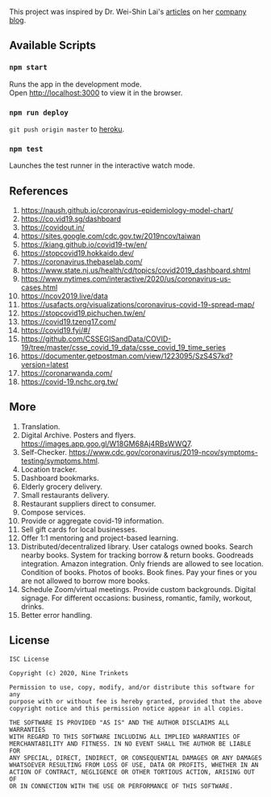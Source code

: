This project was inspired by Dr. Wei-Shin Lai's [articles](https://www.sleepphones.com/Coronavirus-predictions-mortality-rate) on her [company blog](https://www.sleepphones.com/blog).

## Available Scripts

### `npm start`

Runs the app in the development mode.<br>
Open [http://localhost:3000](http://localhost:3000) to view it in the browser.

### `npm run deploy`

`git push origin master` to [heroku](https://coronavirus-utils.herokuapp.com/).

### `npm test`

Launches the test runner in the interactive watch mode.<br>

## References

1. https://naush.github.io/coronavirus-epidemiology-model-chart/
1. https://co.vid19.sg/dashboard
1. https://covidout.in/
1. https://sites.google.com/cdc.gov.tw/2019ncov/taiwan
1. https://kiang.github.io/covid19-tw/en/
1. https://stopcovid19.hokkaido.dev/
1. https://coronavirus.thebaselab.com/
1. https://www.state.nj.us/health/cd/topics/covid2019_dashboard.shtml
1. https://www.nytimes.com/interactive/2020/us/coronavirus-us-cases.html
1. https://ncov2019.live/data
1. https://usafacts.org/visualizations/coronavirus-covid-19-spread-map/
1. https://stopcovid19.pichuchen.tw/en/
1. https://covid19.tzeng17.com/
1. https://covid19.fyi/#/
1. https://github.com/CSSEGISandData/COVID-19/tree/master/csse_covid_19_data/csse_covid_19_time_series
1. https://documenter.getpostman.com/view/1223095/SzS4S7kd?version=latest
1. https://coronarwanda.com/
1. https://covid-19.nchc.org.tw/

## More

1. Translation.
1. Digital Archive. Posters and flyers. https://images.app.goo.gl/W18GM68Aj4RBsWWQ7.
1. Self-Checker. https://www.cdc.gov/coronavirus/2019-ncov/symptoms-testing/symptoms.html.
1. Location tracker.
1. Dashboard bookmarks.
1. Elderly grocery delivery.
1. Small restaurants delivery.
1. Restaurant suppliers direct to consumer.
1. Compose services.
1. Provide or aggregate covid-19 information.
1. Sell gift cards for local businesses.
1. Offer 1:1 mentoring and project-based learning.
1. Distributed/decentralized library. User catalogs owned books. Search nearby books. System for tracking borrow & return books. Goodreads integration. Amazon integration. Only friends are allowed to see location. Condition of books. Photos of books. Book fines. Pay your fines or you are not allowed to borrow more books.
1. Schedule Zoom/virtual meetings. Provide custom backgrounds. Digital signage. For different occasions: business, romantic, family, workout, drinks.
1. Better error handling.

## License

```
ISC License

Copyright (c) 2020, Nine Trinkets

Permission to use, copy, modify, and/or distribute this software for any
purpose with or without fee is hereby granted, provided that the above
copyright notice and this permission notice appear in all copies.

THE SOFTWARE IS PROVIDED "AS IS" AND THE AUTHOR DISCLAIMS ALL WARRANTIES
WITH REGARD TO THIS SOFTWARE INCLUDING ALL IMPLIED WARRANTIES OF
MERCHANTABILITY AND FITNESS. IN NO EVENT SHALL THE AUTHOR BE LIABLE FOR
ANY SPECIAL, DIRECT, INDIRECT, OR CONSEQUENTIAL DAMAGES OR ANY DAMAGES
WHATSOEVER RESULTING FROM LOSS OF USE, DATA OR PROFITS, WHETHER IN AN
ACTION OF CONTRACT, NEGLIGENCE OR OTHER TORTIOUS ACTION, ARISING OUT OF
OR IN CONNECTION WITH THE USE OR PERFORMANCE OF THIS SOFTWARE.
```
